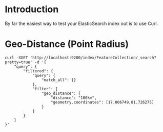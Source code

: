 # Introduction #

By far the easiest way to test your ElasticSearch index out is to use Curl.

# Geo-Distance (Point Radius) #

```
curl -XGET 'http://localhost:9200/index/FeatureCollection/_search?pretty=true' -d '{
    "query": {
        "filtered": {
            "query": {
                "match_all": {}
            },
            "filter": {
                "geo_distance": {
                    "distance": "100km",
                    "geometry.coordinates": [17.006749,81.726275]                   
                }
            }
        }
    }
}'
```
